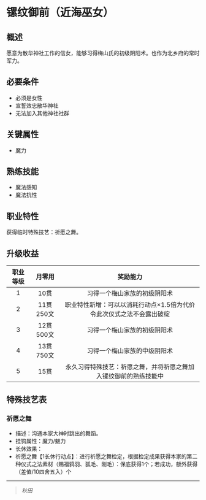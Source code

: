 # 镙纹御前（近海巫女）

## 概述

愿意为散华神社工作的信女，能够习得梅山氏的初级阴阳术。也作为北乡府的常时军力。

## 必要条件

* 必须是女性
* 宣誓效忠散华神社
* 无法加入其他神社社群

## 关键属性

* 魔力

## 熟练技能

* 魔法感知
* 魔法抗性
  
## 职业特性

获得临时特殊技艺：祈愿之舞。

## 升级收益

职业等级|月零用|奖励能力
:--:|:--:|:--:
1|10贯|习得一个梅山家族的初级阴阳术
2|11贯250文|职业特性新增：可以以消耗行动点×1.5倍为代价令此次仪式之法不会露出破绽
3|12贯500文|习得一个梅山家族的初级阴阳术
4|13贯750文|习得一个梅山家族的中级阴阳术
5|15贯|永久习得特殊技艺：祈愿之舞，并将祈愿之舞加入镙纹御前的熟练技能中

## 特殊技艺表

### 祈愿之舞

* 描述：沟通本家大神时跳出的舞蹈。
* 挂钩属性：魔力/魅力
* 长休效果：
* 祈愿之舞【1长休行动点】：进行祈愿之舞检定，根据检定成果获得本家的第二种仪式之法素材（赐福鸦羽、狐毛、刚毛）：保底获得1个；若成功，额外获得（差值/10四舍五入）个

---

> *秋田*